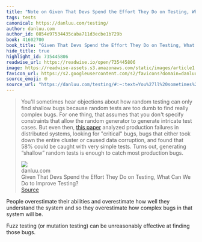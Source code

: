 ```yaml
---
title: "Note on Given That Devs Spend the Effort They Do on Testing, What Can We Do to Improve Testing? via danluu.com"
tags: tests
canonical: https://danluu.com/testing/
author: danluu.com
author_id: 0854e97534435caba711d3ecbe1b729b
book: 41602700
book_title: "Given That Devs Spend the Effort They Do on Testing, What Can We Do to Improve Testing?"
hide_title: true
highlight_id: 735445806
readwise_url: https://readwise.io/open/735445806
image: https://readwise-assets.s3.amazonaws.com/static/images/article1.be68295a7e40.png
favicon_url: https://s2.googleusercontent.com/s2/favicons?domain=danluu.com
source_emoji: 🌐
source_url: "https://danluu.com/testing/#:~:text=You%27ll%20sometimes%20hear,most%20production%20bugs."
---
```


> You'll sometimes hear objections about how random testing can only find shallow bugs because random tests are too dumb to find really complex bugs. For one thing, that assumes that you don't specify constraints that allow the random generator to generate intricate test cases. But even then, [this paper](https://www.usenix.org/conference/osdi14/technical-sessions/presentation/yuan) analyzed production failures in distributed systems, looking for "critical" bugs, bugs that either took down the entire cluster or caused data corruption, and found that 58% could be caught with very simple tests. Turns out, generating “shallow” random tests is enough to catch most production bugs.
> <div class="quoteback-footer"><div class="quoteback-avatar"><img class="mini-favicon" src="https://s2.googleusercontent.com/s2/favicons?domain=danluu.com"></div><div class="quoteback-metadata"><div class="metadata-inner"><span style="display:none">FROM:</span><div aria-label="danluu.com" class="quoteback-author"> danluu.com</div><div aria-label="Given That Devs Spend the Effort They Do on Testing, What Can We Do to Improve Testing?" class="quoteback-title"> Given That Devs Spend the Effort They Do on Testing, What Can We Do to Improve Testing?</div></div></div><div class="quoteback-backlink"><a target="_blank" aria-label="go to the full text of this quotation" rel="noopener" href="https://danluu.com/testing/#:~:text=You%27ll%20sometimes%20hear,most%20production%20bugs." class="quoteback-arrow"> Source</a></div></div>

People overestimate their abilities and overestimate how well they understand the system and so they overestimate how complex bugs in that system will be.

Fuzz testing (or mutation testing) can be unreasonably effective at finding those bugs.